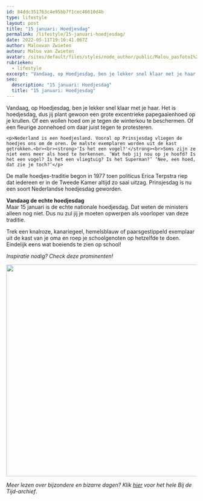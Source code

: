 ```yaml
---
id: 84ddc351763c4e95bb7f1cec46610d4b
type: lifestyle
layout: post
title: "15 januari: Hoedjesdag"
permalink: /lifestyle/15-januari-hoedjesdag/
date: 2022-05-11T19:16:41.067Z
author: Malouvan Zwieten
auteur: Malou van Zwieten
avatar: /sites/default/files/styles/node_author/public/Malou_pasfoto1%20Kleurpsd2.jpg?itok=tipxhBea
rubrieken:
  - lifestyle
excerpt: "Vandaag, op Hoedjesdag, ben je lekker snel klaar met je haar. Het is hoedjesdag, dus jij plant gewoon een grote excentrieke papegaaienhoed op je krullen. Of een wollen hoed om je tegen de winterkou te beschermen. Of een fleurige zonnehoed om daar juist tegen te protesteren.  "
seo:
  description: "15 januari: Hoedjesdag"
  title: "15 januari: Hoedjesdag"
---
```

Vandaag, op Hoedjesdag, ben je lekker snel klaar met je haar. Het is hoedjesdag, dus jij plant gewoon een grote excentrieke papegaaienhoed op je krullen. Of een wollen hoed om je tegen de winterkou te beschermen. Of een fleurige zonnehoed om daar juist tegen te protesteren.  

    <p>Nederland is een hoedjesland. Vooral op Prinsjesdag vliegen de hoedjes ons om de oren. De malste exemplaren worden uit de kast getrokken.<br><br><strong>'Is het een vogel?'</strong><br>Soms zijn ze niet eens meer als hoed te herkennen. ‘Wat heb jij nou op je hoofd? Is het een vogel? Is het een vliegtuig? Is het Superman?’ ‘Nee, een hoed, dat zie je toch?’</p>
<p>De malle hoedjes-traditie begon in 1977 toen politicus Erica Terpstra riep dat iedereen er in de Tweede Kamer altijd zo saai uitzag. Prinsjesdag is nu een soort Nederlandse hoedjesdag geworden.</p>
<p><strong>Vandaag de echte hoedjesdag</strong><br>Maar 15 januari is de echte nationale hoedjesdag. Dat weten de ministers alleen nog niet. Dus nu zul jij je moeten opwerpen als voorloper van deze traditie.</p>
<p>Trek een knalroze, kanariegeel, hemelsblauw of paarsgestippeld exemplaar uit de kast van je oma en roep je schoolgenoten op hetzelfde te doen. Eindelijk eens wat boeiends te zien op school!</p>
<p><em>Inspiratie nodig? Check deze prominenten!</em><br><div class="media media-element-container media-default"><div id="file-926" class="file file-image file-image-jpeg">

        
  
  <div class="content">
    <img height="560" width="560" class="media-element file-default" src="/sites/default/files/17_2.jpg" alt="">  </div>

  
</div>
</div>
<p><em>Meer lezen over bijzondere en bizarre dagen? Klik <a href="www.sevendays.nl/bij-de-tijd">hier</a> voor het hele Bij de Tijd-archief</em>.</p>  
